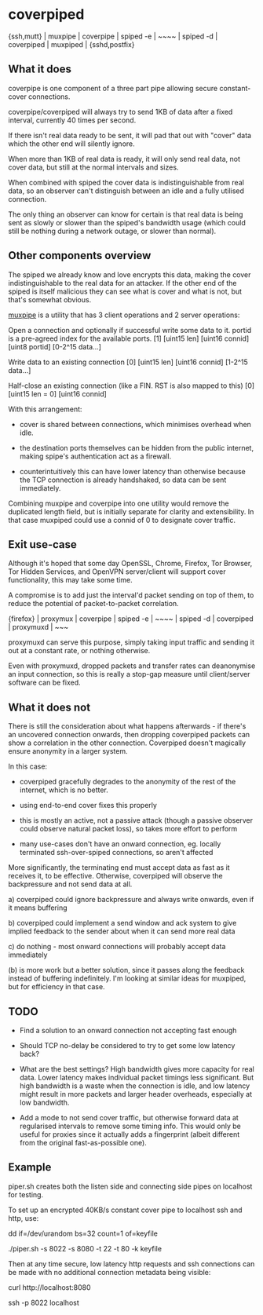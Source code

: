 coverpiped
==========

{ssh,mutt} | muxpipe | coverpipe | spiped -e | ~~~~ | spiped -d | coverpiped | muxpiped | {sshd,postfix}

What it does
------------

coverpipe is one component of a three part pipe allowing secure constant-cover
connections.

coverpipe/coverpiped will always try to send 1KB of data after a fixed
interval, currently 40 times per second.

If there isn't real data ready to be sent, it will pad that out with "cover"
data which the other end will silently ignore.

When more than 1KB of real data is ready, it will only send real data, not
cover data, but still at the normal intervals and sizes.

When combined with spiped the cover data is indistinguishable from real data,
so an observer can't distinguish between an idle and a fully utilised
connection.

The only thing an observer can know for certain is that real data is being sent
as slowly or slower than the spiped's bandwidth usage (which could still be
nothing during a network outage, or slower than normal).

Other components overview
-------------------------

The spiped we already know and love encrypts this data, making the cover
indistinguishable to the real data for an attacker. If the other end of the
spiped is itself malicious they can see what is cover and what is not, but
that's somewhat obvious.

[muxpipe](https://github.com/aliclark/muxpipedjs) is a utility that has 3
client operations and 2 server operations:

Open a connection and optionally if successful write some data to it. portid is
a pre-agreed index for the available ports.
[1] [uint15 len] [uint16 connid] [uint8 portid] [0-2^15 data...]

Write data to an existing connection
[0] [uint15 len] [uint16 connid] [1-2^15 data...]

Half-close an existing connection (like a FIN. RST is also mapped to this)
[0] [uint15 len = 0] [uint16 connid]

With this arrangement:

 - cover is shared between connections, which minimises overhead when idle.

 - the destination ports themselves can be hidden from the public internet,
   making spipe's authentication act as a firewall.

 - counterintuitively this can have lower latency than otherwise because the
   TCP connection is already handshaked, so data can be sent immediately.

Combining muxpipe and coverpipe into one utility would remove the duplicated
length field, but is initially separate for clarity and extensibility. In that
case muxpiped could use a connid of 0 to designate cover traffic.

Exit use-case
-------------

Although it's hoped that some day OpenSSL, Chrome, Firefox, Tor Browser, Tor
Hidden Services, and OpenVPN server/client will support cover functionality,
this may take some time.

A compromise is to add just the interval'd packet sending on top of them, to
reduce the potential of packet-to-packet correlation.

{firefox} | proxymux | coverpipe | spiped -e | ~~~~ | spiped -d | coverpiped | proxymuxd | ~~~

proxymuxd can serve this purpose, simply taking input traffic and sending it
out at a constant rate, or nothing otherwise.

Even with proxymuxd, dropped packets and transfer rates can deanonymise an
input connection, so this is really a stop-gap measure until client/server
software can be fixed.

What it does not
----------------

There is still the consideration about what happens afterwards - if there's an
uncovered connection onwards, then dropping coverpiped packets can show a
correlation in the other connection. Coverpiped doesn't magically ensure
anonymity in a larger system.

In this case:

 - coverpiped gracefully degrades to the anonymity of the rest of the internet,
   which is no better.

 - using end-to-end cover fixes this properly

 - this is mostly an active, not a passive attack (though a passive observer
   could observe natural packet loss), so takes more effort to perform

 - many use-cases don't have an onward connection, eg. locally terminated
   ssh-over-spiped connections, so aren't affected

More significantly, the terminating end must accept data as fast as it receives
it, to be effective. Otherwise, coverpiped will observe the backpressure and
not send data at all.

a) coverpiped could ignore backpressure and always write onwards, even if it
means buffering

b) coverpiped could implement a send window and ack system to give implied
feedback to the sender about when it can send more real data

c) do nothing - most onward connections will probably accept data immediately

(b) is more work but a better solution, since it passes along the feedback
instead of buffering indefinitely. I'm looking at similar ideas for muxpiped,
but for efficiency in that case.

TODO
----

 - Find a solution to an onward connection not accepting fast enough

 - Should TCP no-delay be considered to try to get some low latency back?

 - What are the best settings? High bandwidth gives more capacity for real
   data. Lower latency makes individual packet timings less significant. But
   high bandwidth is a waste when the connection is idle, and low latency might
   result in more packets and larger header overheads, especially at low
   bandwidth.

 - Add a mode to not send cover traffic, but otherwise forward data at
   regularised intervals to remove some timing info. This would only be useful
   for proxies since it actually adds a fingerprint (albeit different from the
   original fast-as-possible one).

Example
-------

piper.sh creates both the listen side and connecting side pipes on localhost
for testing.

To set up an encrypted 40KB/s constant cover pipe to localhost ssh and http,
use:

dd if=/dev/urandom bs=32 count=1 of=keyfile

./piper.sh -s 8022 -s 8080 -t 22 -t 80 -k keyfile

Then at any time secure, low latency http requests and ssh connections can be
made with no additional connection metadata being visible:

curl http://localhost:8080

ssh -p 8022 localhost

